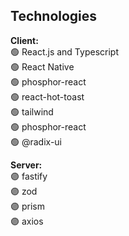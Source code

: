 ## Technologies

**Client:** <br/>
🟢 React.js and Typescript <br/>
🟢 React Native <br/>
🟢 phosphor-react <br/>
🟢 react-hot-toast <br/>
🟢 tailwind <br/>
🟢 phosphor-react <br/>
🟢 @radix-ui

**Server:** <br/>
🟣 fastify <br/>
🟣 zod <br/>
🟣 prism <br/>
🟣 axios
